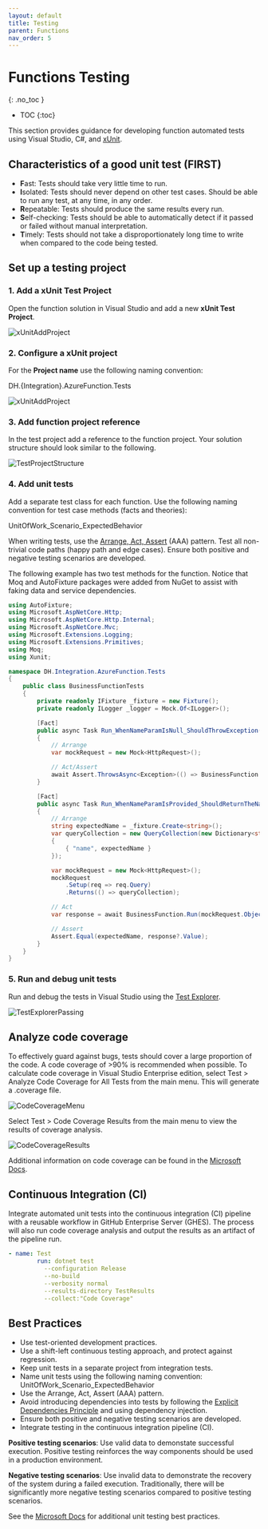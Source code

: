 ```yaml
---
layout: default
title: Testing
parent: Functions
nav_order: 5
---
```


# Functions Testing
{: .no_toc }

- TOC
{:toc}

This section provides guidance for developing function automated tests 
using Visual Studio, C#, and 
[xUnit](https://xunit.net/docs/getting-started/netcore/cmdline).

## Characteristics of a good unit test (FIRST)

- **F**ast: Tests should take very little time to run.
- **I**solated: Tests should never depend on other test cases. Should be 
able to run any test, at any time, in any order.
- **R**epeatable: Tests should produce the same results every run.
- **S**elf-checking: Tests should be able to automatically detect if it 
passed or failed without manual interpretation.
- **T**imely: Tests should not take a disproportionately long time to write 
when compared to the code being tested.

## Set up a testing project

### 1. Add a xUnit Test Project

Open the function solution in Visual Studio and add a new **xUnit Test Project**.

![xUnitAddProject](../assets/images/function-xunit-add-project.png)

### 2. Configure a xUnit project

For the **Project name** use the following naming convention:

DH.{Integration}.AzureFunction.Tests

![xUnitAddProject](../assets/images/function-xunit-configure-project.png)

### 3. Add function project reference

In the test project add a reference to the function project. Your solution
structure should look similar to the following.

![TestProjectStructure](../assets/images/function-test-project-structure.png)

### 4. Add unit tests

Add a separate test class for each function. Use the following naming 
convention for test case methods (facts and theories):

UnitOfWork_Scenario_ExpectedBehavior

When writing tests, use the 
[Arrange, Act, Assert](http://wiki.c2.com/?ArrangeActAssert)
(AAA) pattern. Test all non-trivial code paths (happy path and edge cases). 
Ensure both positive and negative testing scenarios are developed.

The following example has two test methods for the function. Notice 
that Moq and AutoFixture packages were added from NuGet to assist with 
faking data and service dependencies.

``` csharp
using AutoFixture;
using Microsoft.AspNetCore.Http;
using Microsoft.AspNetCore.Http.Internal;
using Microsoft.AspNetCore.Mvc;
using Microsoft.Extensions.Logging;
using Microsoft.Extensions.Primitives;
using Moq;
using Xunit;

namespace DH.Integration.AzureFunction.Tests
{
    public class BusinessFunctionTests
    {
        private readonly IFixture _fixture = new Fixture();
        private readonly ILogger _logger = Mock.Of<ILogger>();

        [Fact]
        public async Task Run_WhenNameParamIsNull_ShouldThrowException()
        {
            // Arrange
            var mockRequest = new Mock<HttpRequest>();

            // Act/Assert
            await Assert.ThrowsAsync<Exception>(() => BusinessFunction.Run(mockRequest.Object, _logger));
        }

        [Fact]
        public async Task Run_WhenNameParamIsProvided_ShouldReturnTheName()
        {
            // Arrange
            string expectedName = _fixture.Create<string>();
            var queryCollection = new QueryCollection(new Dictionary<string, StringValues>()
            {
                { "name", expectedName }
            });

            var mockRequest = new Mock<HttpRequest>();
            mockRequest
                .Setup(req => req.Query)
                .Returns(() => queryCollection);

            // Act
            var response = await BusinessFunction.Run(mockRequest.Object, _logger) as OkObjectResult;

            // Assert
            Assert.Equal(expectedName, response?.Value);
        }
    }
}
```

### 5. Run and debug unit tests

Run and debug the tests in Visual Studio using the 
[Test Explorer](https://docs.microsoft.com/en-us/visualstudio/test/run-unit-tests-with-test-explorer).

![TestExplorerPassing](../assets/images/function-test-explorer-passing.png)

## Analyze code coverage

To effectively guard against bugs, tests should cover a large proportion 
of the code. A code coverage of >90% is recommended when possible. To 
calculate code coverage in Visual Studio Enterprise edition, select 
Test > Analyze Code Coverage for All Tests from the main menu. This will 
generate a .coverage file.

![CodeCoverageMenu](../assets/images/function-codecoverage-menu.png)

Select Test > Code Coverage Results from the main menu to view the results of 
coverage analysis.

![CodeCoverageResults](../assets/images/function-codecoverage-results.png)

Additional information on code coverage can be found in the 
[Microsoft Docs](https://docs.microsoft.com/en-us/visualstudio/test/using-code-coverage-to-determine-how-much-code-is-being-tested).

## Continuous Integration (CI)

Integrate automated unit tests into the continuous integration (CI) pipeline
with a reusable workflow in GitHub Enterprise Server (GHES). The process will 
also run code coverage analysis and output the results as an artifact of 
the pipeline run.

``` yaml
- name: Test
        run: dotnet test 
          --configuration Release 
          --no-build 
          --verbosity normal
          --results-directory TestResults
          --collect:"Code Coverage"
```

## Best Practices

- Use test-oriented development practices.
- Use a shift-left continuous testing approach, and protect against regression.
- Keep unit tests in a separate project from integration tests.
- Name unit tests using the following naming convention: UnitOfWork_Scenario_ExpectedBehavior
- Use the Arrange, Act, Assert (AAA) pattern.
- Avoid introducing dependencies into tests by following the 
[Explicit Dependencies Principle](https://deviq.com/principles/explicit-dependencies-principle) 
and using dependency injection.
- Ensure both positive and negative testing scenarios are developed.
- Integrate testing in the continuous integration pipeline (CI).

**Positive testing scenarios**: Use valid data to demonstate successful 
execution. Positive testing reinforces the way components should be used in a 
production environment.

**Negative testing scenarios**: Use invalid data to demonstrate the recovery 
of the system during a failed execution. Traditionally, there will be  
significantly more negative testing scenarios compared to positive testing 
scenarios.

See the 
[Microsoft Docs](https://docs.microsoft.com/en-us/dotnet/core/testing/unit-testing-best-practices)
for additional unit testing best practices.
